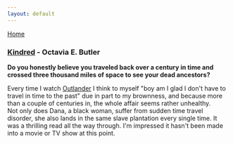 ```yaml
---
layout: default
---
```


[Home](/)


### [Kindred](https://en.wikipedia.org/wiki/Kindred_(novel)) - Octavia E. Butler

**Do you honestly believe you traveled back over a century in time and crossed three thousand miles of space to see your dead ancestors?**

Every time I watch [Outlander](https://en.wikipedia.org/wiki/Outlander_(TV_series)) I think to myself "boy am I glad I don't have to travel in time to the past" due in part to my brownness, and because more than a couple of centuries in, the whole affair seems rather unhealthy.  
Not only does Dana, a black woman, suffer from sudden time travel disorder, she also lands in the same slave plantation every single time. It was a thrilling read all the way through. I'm impressed it hasn't been made into a movie or TV show at this point.
